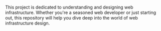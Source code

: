 This project is dedicated to understanding and designing web infrastructure. Whether you're a seasoned web developer or just starting out, this repository will help you dive deep into the world of web infrastructure design.
